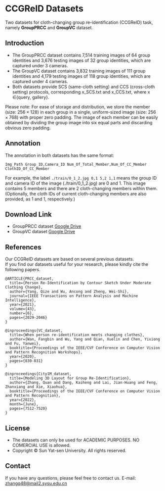 # CCGReID Datasets
Two datasets for cloth-changing group re-identification (CCGReID) task, namely **GroupPRCC** and **GroupVC** dataset.

## Introduction
* The GroupPRCC dataset contains 7,514 training images of 64 group identities and 3,676 testing images of 32 group identities, which are captured under 3 cameras.
* The GroupVC dataset contains 3,832 training images of 111 group identities and 4,179 testing images of 118 group identities, which are captured under 4 cameras.
* Both datasets provide SCS (same-cloth setting) and CCS (cross-cloth setting) protocols, corresponding x_SCS.txt and x_CCS.txt, where x $\in${query, gallery}.

Please note: For ease of storage and distribution, we store the member (size: $256\times128$) in each group in a single, uniform-sized image (size: $256\times768$) with proper zero padding. The image of each member can be easily obtained by dividing the group image into six equal parts and discarding obvious zero padding.

## Annotation
The annotation in both datasets has the same format:
```
Img_Path Group_ID,Camera_ID Num_Of_Total_Member,Num_Of_CC_Member ClothID_Of_CC_Member
```
For example, the label ` ./train/0_1_2.jpg 0,1 5,2 1,1 ` means the group ID and camera ID of the image (./train/0_1_2.jpg) are 0 and 1. This image contains 5 members and there are 2 cloth-changing members within them. (Optionally, the cloth IDs of current cloth-changing members are also provided, as 1 and 1, respectively.)

## Download Link
* GroupPRCC dataset [Google Drive](https://drive.google.com/file/d/1m4O_G3Bdl9IBEYsLCJJnwLQLS8t3CtSR/view?usp=drive_link)
* GroupVC dataset [Google Drive](https://drive.google.com/file/d/1f0YFpND6iQkENabiD0-DR0LQQSp2HRxA/view?usp=drive_link)

## References
Our CCGReID datasets are based on several previous datasets.<br />If you find our datasets useful for your research, please kindly cite the following papers.

```
@ARTICLE{PRCC_dataset,
  title={Person Re-Identification by Contour Sketch Under Moderate Clothing Change}, 
  author={Yang, Qize and Wu, Ancong and Zheng, Wei-Shi},
  journal={IEEE Transactions on Pattern Analysis and Machine Intelligence}, 
  year={2021},
  volume={43},
  number={6},
  pages={2029-2046}
}

@inproceedings{VC_dataset,
  title={When person re-identification meets changing clothes},
  author={Wan, Fangbin and Wu, Yang and Qian, Xuelin and Chen, Yixiong and Fu, Yanwei},
  booktitle={Proceedings of the IEEE/CVF Conference on Computer Vision and Pattern Recognition Workshops},
  year={2020},
  pages={830-831}
}

@inproceedings{City1M_dataset,
  title={Modeling 3D Layout for Group Re-Identification},
  author={Zhang, Quan and Dang, Kaiheng and Lai, Jian-Huang and Feng, Zhanxiang and Xie, Xiaohua},
  booktitle={Proceedings of the IEEE/CVF Conference on Computer Vision and Pattern Recognition},
  year={2022},
  month={June},
  pages={7512-7520}
}
```

## License

* The datasets can only be used for ACADEMIC PURPOSES. NO COMERCIAL USE is allowed.
* Copyright © Sun Yat-sen University. All rights reserved.

## Contact
If you have any questions, please feel free to contact us. E-mail: zhangq48@mail2.sysu.edu.cn
